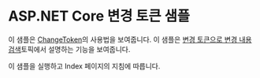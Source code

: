 # <a name="aspnet-core-change-token-sample"></a>ASP.NET Core 변경 토큰 샘플

이 샘플은 [ChangeToken](https://docs.microsoft.com/dotnet/api/microsoft.extensions.primitives.changetoken)의 사용법을 보여줍니다. 이 샘플은 [변경 토큰으로 변경 내용 검색](https://docs.microsoft.com/aspnet/core/fundamentals/primitives/change-tokens)토픽에서 설명하는 기능을 보여줍니다.

이 샘플을 실행하고 Index 페이지의 지침에 따릅니다.
